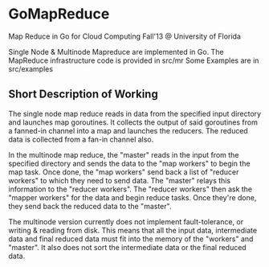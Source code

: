 GoMapReduce
===========

Map Reduce in Go for Cloud Computing Fall'13 @ University of Florida

Single Node & Multinode Mapreduce are implemented in Go.
The MapReduce infrastructure code is provided in src/mr
Some Examples are in src/examples

Short Description of Working
----------------------------
The single node map reduce reads in data from the specified input directory and launches map goroutines. It collects the output of said goroutines from a fanned-in channel into a map and launches the reducers. The reduced data is collected from a fan-in channel also.

In the multinode map reduce, the "master" reads in the input from the specified directory and sends the data to the "map workers" to begin the map task. Once done, the "map workers" send back a list of "reducer workers" to which they need to send data. The "master" relays this information to the "reducer workers". The "reducer workers" then ask the "mapper workers" for the data and begin reduce tasks. Once they're done, they send back the reduced data to the "master".

The multinode version currently does not implement fault-tolerance, or writing & reading from disk. This means that all the input data, intermediate data and final reduced data must fit into the memory of the "workers" and "master". It also does not sort the intermediate data or the final reduced data.


